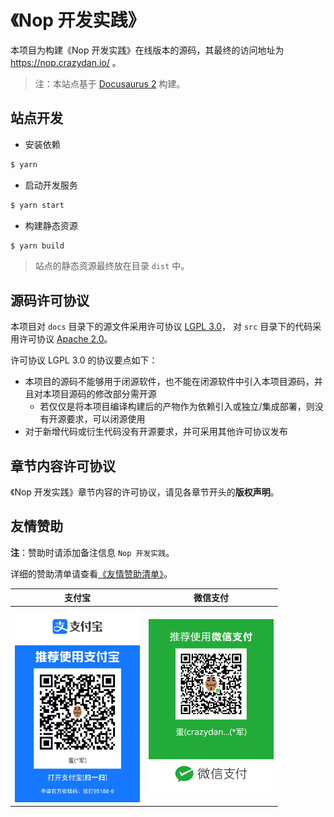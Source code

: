 《Nop 开发实践》
======================

本项目为构建《Nop 开发实践》在线版本的源码，其最终的访问地址为 https://nop.crazydan.io/ 。

> 注：本站点基于 [Docusaurus 2](https://v2.docusaurus.io/) 构建。

## 站点开发

- 安装依赖

```bash
$ yarn
```

- 启动开发服务

```bash
$ yarn start
```

- 构建静态资源

```bash
$ yarn build
```

> 站点的静态资源最终放在目录 `dist` 中。

## 源码许可协议

本项目对 `docs` 目录下的源文件采用许可协议 [LGPL 3.0](./LICENSE)，
对 `src` 目录下的代码采用许可协议 [Apache 2.0](https://www.apache.org/licenses/LICENSE-2.0.txt)。

许可协议 LGPL 3.0 的协议要点如下：

- 本项目的源码不能够用于闭源软件，也不能在闭源软件中引入本项目源码，并且对本项目源码的修改部分需开源
  - 若仅仅是将本项目编译构建后的产物作为依赖引入或独立/集成部署，则没有开源要求，可以闭源使用
- 对于新增代码或衍生代码没有开源要求，并可采用其他许可协议发布

## 章节内容许可协议

《Nop 开发实践》章节内容的许可协议，请见各章节开头的**版权声明**。

## 友情赞助

**注**：赞助时请添加备注信息 `Nop 开发实践`。

详细的赞助清单请查看[《友情赞助清单》](https://nop.crazydan.io/docs/donates)。

| 支付宝 | 微信支付 |
| -- | -- |
| <img src="https://github.com/crazydan-studio/nop.crazydan.io/blob/master/static/img/donate/alipay.jpg?raw=true" width="200px"/> | <img src="https://github.com/crazydan-studio/nop.crazydan.io/blob/master/static/img/donate/wechat.png?raw=true" width="200px"/> |

